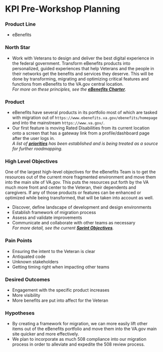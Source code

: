 # KPI Pre-Workshop Planning

### Product Line
- eBenefits

### North Star
- Work with Veterans to design and deliver the best digital experience in the federal government. Transform eBenefits products into personalized, guided experiences that help Veterans and the people in their networks get the benefits and services they deserve.  This will be done by transforming, migrating and optimizing critical features and functions from eBenefits to the VA.gov central location.  
_For more on these principles, see the [**eBenefits Charter**](https://github.com/department-of-veterans-affairs/va.gov-team/blob/master/teams/vsa/teams/ebenefits/charter.md)._


### Product
- eBenefits have several products in its portfolio most of which are tasked with migration out of `https://www.ebenefits.va.gov/ebenefits/homepage` and into the mainstream `https://www.va.gov/`.  
- Our first feature is moving Rated Disabilities from its current location onto a screen that has a gateway link from a profile/dashboard page after the user logs in.  
_A list of [**priorities**](https://github.com/department-of-veterans-affairs/va.gov-team/blob/master/teams/vsa/teams/ebenefits/priorities.md) has been established and is being treated as a source for further roadmapping._

### High Level Objectives
One of the largest high-level objectives for the eBenefits Team is to get the resources out of the current more fragmented environment and move them into the main site of VA.gov.  This puts the resources put forth by the VA much more front and center to the Veteran, their dependents and caregivers.  If any of those products or features can be enhanced or optimized while being transformed, that will be taken into account as well.

- Discover, define landscape of development and design environments
- Establish framework of migration process
- Assess and validate improvements
- Communicate and collaborate with other teams as necessary  
_For more detail, see the current [**Sprint Objectives**](https://github.com/department-of-veterans-affairs/va.gov-team/blob/master/teams/vsa/teams/ebenefits/sprint-objectives.md)._

### Pain Points
- Ensuring the intent to the Veteran is clear
- Antiquated code
- Unknown stakeholders
- Getting timing right when impacting other teams

### Desired Outcomes
- Engagement with the specific product increases
- More visibility
- More benefits are put into affect for the Veteran

### Hypotheses
- By creating a framework for migration, we can more easily lift other items out of the eBenefits portfolio and move them into the VA.gov main site quicker and more effectively.
- We plan to incorporate as much 508 compliance into our migration process in order to alleviate and expedite the 508 review process.

